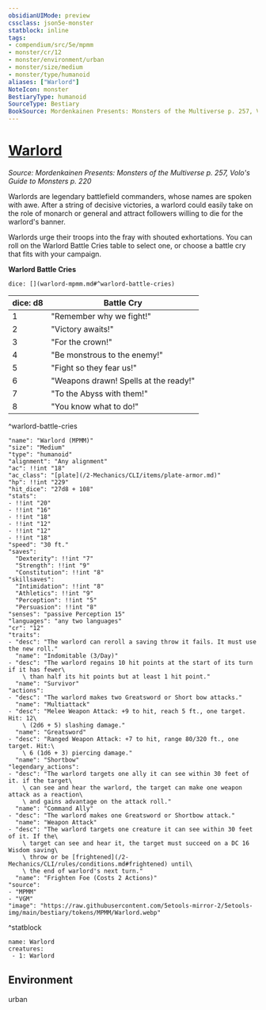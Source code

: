 ```yaml
---
obsidianUIMode: preview
cssclass: json5e-monster
statblock: inline
tags:
- compendium/src/5e/mpmm
- monster/cr/12
- monster/environment/urban
- monster/size/medium
- monster/type/humanoid
aliases: ["Warlord"]
NoteIcon: monster
BestiaryType: humanoid
SourceType: Bestiary
BookSource: Mordenkainen Presents: Monsters of the Multiverse p. 257, Volo's Guide to Monsters p. 220
---
```

# [Warlord](2-Mechanics/CLI/bestiary/humanoid/warlord-mpmm.md)
*Source: Mordenkainen Presents: Monsters of the Multiverse p. 257, Volo's Guide to Monsters p. 220*  

Warlords are legendary battlefield commanders, whose names are spoken with awe. After a string of decisive victories, a warlord could easily take on the role of monarch or general and attract followers willing to die for the warlord's banner.

Warlords urge their troops into the fray with shouted exhortations. You can roll on the Warlord Battle Cries table to select one, or choose a battle cry that fits with your campaign.

**Warlord Battle Cries**

`dice: [](warlord-mpmm.md#^warlord-battle-cries)`

| dice: d8 | Battle Cry |
|----------|------------|
| 1 | "Remember why we fight!" |
| 2 | "Victory awaits!" |
| 3 | "For the crown!" |
| 4 | "Be monstrous to the enemy!" |
| 5 | "Fight so they fear us!" |
| 6 | "Weapons drawn! Spells at the ready!" |
| 7 | "To the Abyss with them!" |
| 8 | "You know what to do!" |
^warlord-battle-cries

```statblock
"name": "Warlord (MPMM)"
"size": "Medium"
"type": "humanoid"
"alignment": "Any alignment"
"ac": !!int "18"
"ac_class": "[plate](/2-Mechanics/CLI/items/plate-armor.md)"
"hp": !!int "229"
"hit_dice": "27d8 + 108"
"stats":
- !!int "20"
- !!int "16"
- !!int "18"
- !!int "12"
- !!int "12"
- !!int "18"
"speed": "30 ft."
"saves":
  "Dexterity": !!int "7"
  "Strength": !!int "9"
  "Constitution": !!int "8"
"skillsaves":
  "Intimidation": !!int "8"
  "Athletics": !!int "9"
  "Perception": !!int "5"
  "Persuasion": !!int "8"
"senses": "passive Perception 15"
"languages": "any two languages"
"cr": "12"
"traits":
- "desc": "The warlord can reroll a saving throw it fails. It must use the new roll."
  "name": "Indomitable (3/Day)"
- "desc": "The warlord regains 10 hit points at the start of its turn if it has fewer\
    \ than half its hit points but at least 1 hit point."
  "name": "Survivor"
"actions":
- "desc": "The warlord makes two Greatsword or Short bow attacks."
  "name": "Multiattack"
- "desc": "Melee Weapon Attack: +9 to hit, reach 5 ft., one target. Hit: 12\
    \ (2d6 + 5) slashing damage."
  "name": "Greatsword"
- "desc": "Ranged Weapon Attack: +7 to hit, range 80/320 ft., one target. Hit:\
    \ 6 (1d6 + 3) piercing damage."
  "name": "Shortbow"
"legendary_actions":
- "desc": "The warlord targets one ally it can see within 30 feet of it. if the target\
    \ can see and hear the warlord, the target can make one weapon attack as a reaction\
    \ and gains advantage on the attack roll."
  "name": "Command Ally"
- "desc": "The warlord makes one Greatsword or Shortbow attack."
  "name": "Weapon Attack"
- "desc": "The warlord targets one creature it can see within 30 feet of it. If the\
    \ target can see and hear it, the target must succeed on a DC 16 Wisdom saving\
    \ throw or be [frightened](/2-Mechanics/CLI/rules/conditions.md#frightened) until\
    \ the end of warlord's next turn."
  "name": "Frighten Foe (Costs 2 Actions)"
"source":
- "MPMM"
- "VGM"
"image": "https://raw.githubusercontent.com/5etools-mirror-2/5etools-img/main/bestiary/tokens/MPMM/Warlord.webp"
```
^statblock

```encounter-table
name: Warlord
creatures:
 - 1: Warlord
```

## Environment

urban